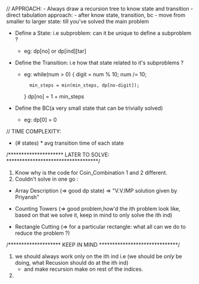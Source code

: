 // APPROACH: 
    - Always draw a recursion tree to know state and transition
    - direct tabulation approach: 
    - after know state, transition, bc
    - move from smaller to larger state: till you've solved the main problem

- Define a State: i.e subproblem: can it be unique to define a subproblem ?
    - eg: dp[no] or dp[ind][tar]

- Define the Transition: i.e how that state related to it's subproblems ?
    - eg: while(num > 0) {
            digit = num % 10; num /= 10;

            min_steps = min(min_steps, dp[no-digit]);
        }
        dp[no] = 1 + min_steps

- Define the BC(a very small state that can be trivially solved)
    - eg: dp[0] = 0

// TIME COMPLEXITY:

-  (# states) * avg transition time of each state

/********************* LATER TO SOLVE: ***********************************/
1. Know why is the code for Coin_Combination 1 and 2 different.
2. Couldn't solve in one go :

- Array Description (=> good dp state) => "V.V.IMP solution given by Priyansh"

- Counting Towers (=> good problem,how'd the ith problem look like, based on that we solve it, keep in mind to only solve the ith ind)

- Rectangle Cutting (=> for a particular rectangle: what all can we do to reduce the problem ?)

/******************** KEEP IN MIND ******************************/

1. we should always work only on the ith ind i.e (we should be *only* be doing, what Recusion should do at the ith ind)
    - and make recursion make on rest of the indices.
2. 

